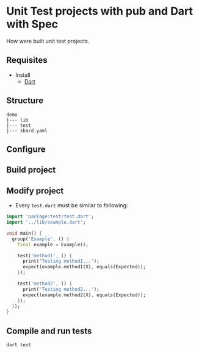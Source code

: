 
# Unit Test projects with pub and Dart with Spec
How were built unit test projects.

## Requisites
- Install
  - [Dart](https://dart.dev/)

## Structure
```text
demo
|--- lib
|--- test
|--- shard.yaml
```

## Configure

## Build project

## Modify project
- Every `test.dart` must be similar to following:
```dart
import 'package:test/test.dart';
import '../lib/example.dart';

void main() {
  group('Example', () {
    final example = Example();

    test('method1', () {
      print('Testing method1...');
      expect(example.method1(X), equals(Expected));
    });

    test('method2', () {
      print('Testing method2...');
      expect(example.method2(X), equals(Expected));
    });
  });
}
```
## Compile and run tests
```bash
dart test
```